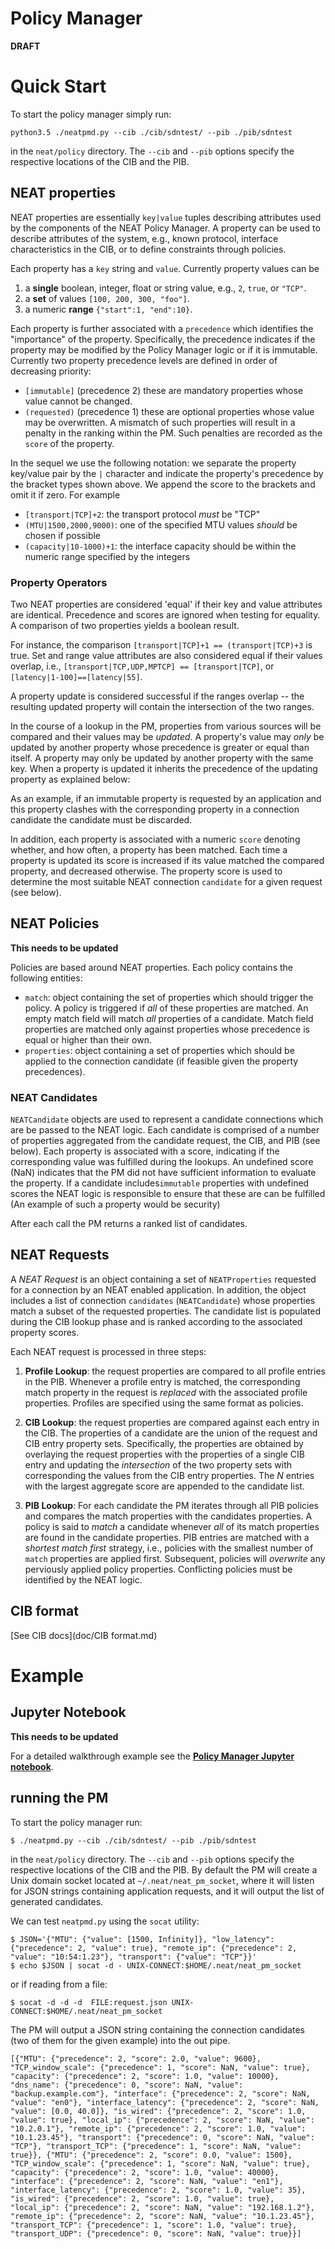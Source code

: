 # Policy Manager

**DRAFT**

# Quick Start

To start the policy manager simply run:

```
python3.5 ./neatpmd.py --cib ./cib/sdntest/ --pib ./pib/sdntest

```

in the `neat/policy` directory. The `--cib` and `--pib` options specify the respective locations of the CIB and the PIB.

## NEAT properties

NEAT properties are essentially `key|value` tuples describing attributes used by the components of the NEAT Policy Manager. A property can be used  to describe attributes of the system, e.g., known protocol, interface characteristics in the CIB, or to define constraints through policies.

Each property has a `key` string and `value`. Currently property values can be

  1. a **single** boolean, integer, float or string value, e.g., `2`, `true`, or `"TCP"`. 
  2. a **set** of values `[100, 200, 300, "foo"]`. 
  3. a numeric **range** `{"start":1, "end":10}`.

Each property is further associated with a `precedence` which identifies the "importance" of the property. Specifically, the precedence indicates if the property may be modified by the Policy Manager logic or if it is immutable. Currently two property precedence levels are defined in order of decreasing priority:

+ `[immutable]` (precedence 2) these are mandatory properties whose value cannot be changed.
+ `(requested)` (precedence 1) these are optional properties whose value may be overwritten. A mismatch of such properties will result in a penalty in the ranking within the PM. Such penalties are recorded as the `score` of the property.

In the sequel we use the following notation: we separate the property key/value pair by the `|` character and indicate the property's precedence by the bracket types shown above. We append the score to the brackets and omit it if zero. For example

+  `[transport|TCP]+2`: the transport protocol *must* be "TCP"
+   `(MTU|1500,2000,9000)`: one of the specified MTU values *should* be chosen if possible
+   `(capacity|10-1000)+1`: the interface capacity should be within the numeric range specified by the integers


### Property Operators

Two NEAT properties are considered 'equal' if their key and value attributes are identical. Precedence and scores are ignored when testing for equality. A comparison of two properties yields a boolean result. 

For instance, the comparison `[transport|TCP]+1 == (transport|TCP)+3` is true. Set and range value attributes are also considered equal if their values overlap, i.e., `[transport|TCP,UDP,MPTCP] == [transport|TCP]`, or `[latency|1-100]==[latency|55]`.



A property update is considered successful if the ranges overlap -- the resulting updated property will contain the intersection of the two ranges.


In the course of a lookup in the PM, properties from various sources will be compared and their values may be *updated*. A property's value may *only* be updated by another property whose precedence is greater or equal than itself. A property may only be updated by another property with the same key. When a property is updated it inherits the precedence of the updating property as explained below:



As an example, if an immutable property is requested by an application and this property clashes with the corresponding property in a connection candidate the candidate must be discarded.



In addition, each property is associated with a numeric `score` denoting whether, and how often, a property has been matched. Each time a property is updated its score is increased if its value matched the compared property, and decreased otherwise. The property score is used to determine the most suitable NEAT connection `candidate` for a given request (see below).



## NEAT Policies

__This needs to be updated__

Policies are based around NEAT properties. Each policy contains the following entities:

+ `match`: object containing the set of properties which should trigger the policy. A policy is triggered if *all* of these properties are matched. An empty match field will match *all* properties of a candidate. Match field properties are matched only against properties whose precedence is equal or higher than their own. 
+ `properties`: object containing a set of properties which should be applied to the connection candidate (if feasible given the property precedences).

### NEAT Candidates

`NEATCandidate` objects are used to represent a candidate connections which are be passed to the NEAT logic. Each candidate is comprised of a number of properties aggregated from the candidate request, the CIB, and PIB (see below). Each property is associated with a score, indicating if the corresponding value was fulfilled during the lookups. An undefined score (NaN) indicates that the PM did not have sufficient information to evaluate the property. If a candidate includes`immutable` properties with undefined scores the NEAT logic is responsible to ensure that these are can be fulfilled (An example of such a property would be security)

After each call the PM returns a ranked list of candidates. 
 
## NEAT Requests

A *NEAT Request* is an object containing a set of `NEATProperties` requested for a connection by an NEAT enabled application. In addition, the object includes a list of connection `candidates` (`NEATCandidate`) whose properties match a subset of the requested properties. The candidate list is populated during the CIB lookup phase and is ranked according to the associated property scores.

Each NEAT request is processed in three steps:

1. **Profile Lookup**: the request properties are compared to all profile entries in the PIB. Whenever a profile entry is matched, the corresponding match property in the request is *replaced* with the associated profile properties. Profiles are specified using the same format as policies.
 
2. **CIB Lookup**: the request properties are compared against each entry in the CIB. The properties of a candidate are the union of the request and CIB entry property sets. Specifically, the properties are obtained by overlaying the request properties with the properties of a single CIB entry and updating the *intersection* of the two property sets with corresponding the values from the CIB entry properties.
The *N* entries with the largest aggregate score are appended to the candidate list.

3. **PIB Lookup**: For each candidate the PM iterates through all PIB policies and compares the match properties with the candidates properties. A policy is said to *match* a candidate whenever *all* of its match properties are found in the candidate properties. PIB entries are matched with a *shortest match first* strategy, i.e., policies with the smallest number of `match` properties are applied first. Subsequent, policies will *overwrite* any perviously applied policy properties. Conflicting policies must be identified by the NEAT logic.


## CIB format

[See CIB docs](doc/CIB format.md)



# Example
 
 
## Jupyter Notebook 

__This needs to be updated__

For a detailed walkthrough example see the [**Policy Manager Jupyter notebook**](neat_policy_example.ipynb).


## running the PM


To start the policy manager run:

```
$ ./neatpmd.py --cib ./cib/sdntest/ --pib ./pib/sdntest

```

in the `neat/policy` directory. The `--cib` and `--pib` options specify the respective locations of the CIB and the PIB. By default the PM will create a Unix domain socket located at `~/.neat/neat_pm_socket`, where it will listen for JSON strings containing application requests, and it will output the list of generated candidates.

We can test `neatpmd.py` using the `socat` utility:

```
$ JSON='{"MTU": {"value": [1500, Infinity]}, "low_latency": {"precedence": 2, "value": true}, "remote_ip": {"precedence": 2, "value": "10:54:1.23"}, "transport": {"value": "TCP"}}'
$ echo $JSON | socat -d - UNIX-CONNECT:$HOME/.neat/neat_pm_socket
``` 
or if reading from a file:

``` 
$ socat -d -d -d  FILE:request.json UNIX-CONNECT:$HOME/.neat/neat_pm_socket
``` 


The PM will output a JSON string containing the connection candidates (two of them for the given example) into the out pipe. 

```
[{"MTU": {"precedence": 2, "score": 2.0, "value": 9600}, "TCP_window_scale": {"precedence": 1, "score": NaN, "value": true}, "capacity": {"precedence": 2, "score": 1.0, "value": 10000}, "dns_name": {"precedence": 0, "score": NaN, "value": "backup.example.com"}, "interface": {"precedence": 2, "score": NaN, "value": "en0"}, "interface_latency": {"precedence": 2, "score": NaN, "value": [0.0, 40.0]}, "is_wired": {"precedence": 2, "score": 1.0, "value": true}, "local_ip": {"precedence": 2, "score": NaN, "value": "10.2.0.1"}, "remote_ip": {"precedence": 2, "score": 1.0, "value": "10.1.23.45"}, "transport": {"precedence": 0, "score": NaN, "value": "TCP"}, "transport_TCP": {"precedence": 1, "score": NaN, "value": true}}, {"MTU": {"precedence": 2, "score": 0.0, "value": 1500}, "TCP_window_scale": {"precedence": 1, "score": NaN, "value": true}, "capacity": {"precedence": 2, "score": 1.0, "value": 40000}, "interface": {"precedence": 2, "score": NaN, "value": "en1"}, "interface_latency": {"precedence": 2, "score": 1.0, "value": 35}, "is_wired": {"precedence": 2, "score": 1.0, "value": true}, "local_ip": {"precedence": 2, "score": NaN, "value": "192.168.1.2"}, "remote_ip": {"precedence": 2, "score": NaN, "value": "10.1.23.45"}, "transport_TCP": {"precedence": 1, "score": 1.0, "value": true}, "transport_UDP": {"precedence": 0, "score": NaN, "value": true}}]
```

